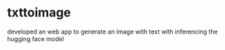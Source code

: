 # txttoimage
developed an web app to generate an image with text with inferencing the hugging face model
